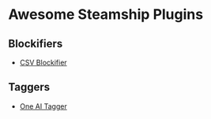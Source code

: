 # Awesome Steamship Plugins

## Blockifiers

* [CSV Blockifier](https://github.com/steamship-plugins/blockifier-csv)

## Taggers

* [One AI Tagger](https://github.com/steamship-plugins/tagger-oneai)
